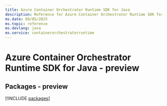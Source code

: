 ```yaml
---
title: Azure Container Orchestrator Runtime SDK for Java
description: Reference for Azure Container Orchestrator Runtime SDK for Java
ms.date: 09/05/2025
ms.topic: reference
ms.devlang: java
ms.service: containerorchestratorruntime
---
```

# Azure Container Orchestrator Runtime SDK for Java - preview
## Packages - preview
[!INCLUDE [packages](container-orchestrator-runtime-index.md)]